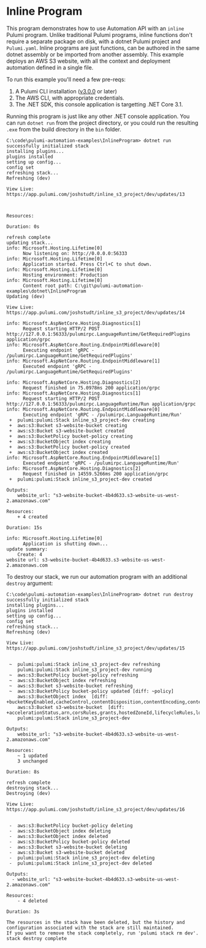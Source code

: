 # Inline Program

This program demonstrates how to use Automation API with an `inline` Pulumi program. Unlike traditional Pulumi programs, inline functions don't require a separate package on disk, with a dotnet Pulumi project and `Pulumi.yaml`. Inline programs are just functions, can be authored in the same dotnet assembly or be imported from another assembly. This example deploys an AWS S3 website, with all the context and deployment automation defined in a single file.

To run this example you'll need a few pre-reqs:
1. A Pulumi CLI installation ([v3.0.0](https://www.pulumi.com/docs/get-started/install/versions/) or later)
2. The AWS CLI, with appropriate credentials.
3. The .NET SDK, this console application is targetting .NET Core 3.1.

Running this program is just like any other .NET console application. You can run `dotnet run` from the project directory, or you could run the resulting `.exe` from the build directory in the `bin` folder.

```shell
C:\code\pulumi-automation-examples\InlineProgram> dotnet run
successfully initialized stack
installing plugins...
plugins installed
setting up config...
config set
refreshing stack...
Refreshing (dev)

View Live: https://app.pulumi.com/joshstudt/inline_s3_project/dev/updates/13



Resources:

Duration: 0s

refresh complete
updating stack...
info: Microsoft.Hosting.Lifetime[0]
      Now listening on: http://0.0.0.0:56333
info: Microsoft.Hosting.Lifetime[0]
      Application started. Press Ctrl+C to shut down.
info: Microsoft.Hosting.Lifetime[0]
      Hosting environment: Production
info: Microsoft.Hosting.Lifetime[0]
      Content root path: C:\git\pulumi-automation-examples\dotnet\InlineProgram
Updating (dev)

View Live: https://app.pulumi.com/joshstudt/inline_s3_project/dev/updates/14

info: Microsoft.AspNetCore.Hosting.Diagnostics[1]
      Request starting HTTP/2 POST http://127.0.0.1:56333/pulumirpc.LanguageRuntime/GetRequiredPlugins application/grpc
info: Microsoft.AspNetCore.Routing.EndpointMiddleware[0]
      Executing endpoint 'gRPC - /pulumirpc.LanguageRuntime/GetRequiredPlugins'
info: Microsoft.AspNetCore.Routing.EndpointMiddleware[1]
      Executed endpoint 'gRPC - /pulumirpc.LanguageRuntime/GetRequiredPlugins'

info: Microsoft.AspNetCore.Hosting.Diagnostics[2]
      Request finished in 75.0978ms 200 application/grpc
info: Microsoft.AspNetCore.Hosting.Diagnostics[1]
      Request starting HTTP/2 POST http://127.0.0.1:56333/pulumirpc.LanguageRuntime/Run application/grpc
info: Microsoft.AspNetCore.Routing.EndpointMiddleware[0]
      Executing endpoint 'gRPC - /pulumirpc.LanguageRuntime/Run'
 +  pulumi:pulumi:Stack inline_s3_project-dev creating
 +  aws:s3:Bucket s3-website-bucket creating
 +  aws:s3:Bucket s3-website-bucket created
 +  aws:s3:BucketPolicy bucket-policy creating
 +  aws:s3:BucketObject index creating
 +  aws:s3:BucketPolicy bucket-policy created
 +  aws:s3:BucketObject index created
info: Microsoft.AspNetCore.Routing.EndpointMiddleware[1]
      Executed endpoint 'gRPC - /pulumirpc.LanguageRuntime/Run'
info: Microsoft.AspNetCore.Hosting.Diagnostics[2]
      Request finished in 14559.5266ms 200 application/grpc
 +  pulumi:pulumi:Stack inline_s3_project-dev created

Outputs:
    website_url: "s3-website-bucket-4b4d633.s3-website-us-west-2.amazonaws.com"

Resources:
    + 4 created

Duration: 15s

info: Microsoft.Hosting.Lifetime[0]
      Application is shutting down...
update summary:
    Create: 4
website url: s3-website-bucket-4b4d633.s3-website-us-west-2.amazonaws.com
```

To destroy our stack, we run our automation program with an additional `destroy` argument:

```shell
C:\code\pulumi-automation-examples\InlineProgram> dotnet run destroy
successfully initialized stack
installing plugins...
plugins installed
setting up config...
config set
refreshing stack...
Refreshing (dev)

View Live: https://app.pulumi.com/joshstudt/inline_s3_project/dev/updates/15


 ~  pulumi:pulumi:Stack inline_s3_project-dev refreshing
    pulumi:pulumi:Stack inline_s3_project-dev running
 ~  aws:s3:BucketPolicy bucket-policy refreshing
 ~  aws:s3:BucketObject index refreshing
 ~  aws:s3:Bucket s3-website-bucket refreshing
 ~  aws:s3:BucketPolicy bucket-policy updated [diff: ~policy]
    aws:s3:BucketObject index  [diff: +bucketKeyEnabled,cacheControl,contentDisposition,contentEncoding,contentLanguage,etag,metadata,objectLockLegalHoldStatus,objectLockMode,objectLockRetainUntilDate,serverSideEncryption,storageClass,tags,websiteRedirect]
    aws:s3:Bucket s3-website-bucket  [diff: +accelerationStatus,arn,corsRules,grants,hostedZoneId,lifecycleRules,loggings,requestPayer,tags,versioning,websiteDomain,websiteEndpoint~website]
    pulumi:pulumi:Stack inline_s3_project-dev

Outputs:
    website_url: "s3-website-bucket-4b4d633.s3-website-us-west-2.amazonaws.com"

Resources:
    ~ 1 updated
    3 unchanged

Duration: 8s

refresh complete
destroying stack...
Destroying (dev)

View Live: https://app.pulumi.com/joshstudt/inline_s3_project/dev/updates/16


 -  aws:s3:BucketPolicy bucket-policy deleting
 -  aws:s3:BucketObject index deleting
 -  aws:s3:BucketObject index deleted
 -  aws:s3:BucketPolicy bucket-policy deleted
 -  aws:s3:Bucket s3-website-bucket deleting
 -  aws:s3:Bucket s3-website-bucket deleted
 -  pulumi:pulumi:Stack inline_s3_project-dev deleting
 -  pulumi:pulumi:Stack inline_s3_project-dev deleted

Outputs:
  - website_url: "s3-website-bucket-4b4d633.s3-website-us-west-2.amazonaws.com"

Resources:
    - 4 deleted

Duration: 3s

The resources in the stack have been deleted, but the history and configuration associated with the stack are still maintained.
If you want to remove the stack completely, run 'pulumi stack rm dev'.
stack destroy complete
```
